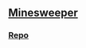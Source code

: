 ## [Minesweeper](https://tupotavalentyn.github.io/minesweeper/build/index.html)
### [Repo](https://github.com/TupotaValentyn/minesweeper)
